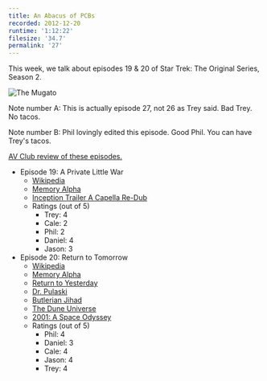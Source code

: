 ```yaml
---
title: An Abacus of PCBs
recorded: 2012-12-20
runtime: '1:12:22'
filesize: '34.7'
permalink: '27'
---
```


This week, we talk about episodes 19 & 20 of Star Trek: The Original Series, Season 2.

![The Mugato](https://jawgrind.s3.amazonaws.com/Jawgrind-Episode-27.jpg)

Note number A: This is actually episode 27, not 26 as Trey said. Bad Trey. No tacos.

Note number B: Phil lovingly edited this episode. Good Phil. You can have Trey's tacos.

[AV Club review of these episodes.](http://www.avclub.com/articles/a-private-little-war-return-to-tomorrow,30454/)

- Episode 19: A Private Little War
    - [Wikipedia](http://en.wikipedia.org/wiki/A_Private_Little_War)
    - [Memory Alpha](http://en.memory-alpha.org/wiki/A_Private_Little_War_(episode))
    - [Inception Trailer A Capella Re-Dub](http://www.youtube.com/watch?v=d2yD4yDsiP4)
    - Ratings (out of 5)
        - Trey: 4
        - Cale: 2
        - Phil: 2
        - Daniel: 4
        - Jason: 3
- Episode 20: Return to Tomorrow
    - [Wikipedia](http://en.wikipedia.org/wiki/Return_to_Tomorrow)
    - [Memory Alpha](http://en.memory-alpha.org/wiki/Return_to_Tomorrow_(episode))
    - [Return to Yesterday](http://en.memory-alpha.org/wiki/Tomorrow_is_Yesterday_(episode))
    - [Dr. Pulaski](http://www.imdb.com/name/nm0611707/)
    - [Butlerian Jihad](http://en.wikipedia.org/wiki/Dune:_The_Butlerian_Jihad)
    - [The Dune Universe](http://en.wikipedia.org/wiki/Dune_universe)
    - [2001: A Space Odyssey](http://en.wikipedia.org/wiki/2001:_A_Space_Odyssey)
    - Ratings (out of 5)
        - Phil: 4
        - Daniel: 3
        - Cale: 4
        - Jason: 4
        - Trey: 4
